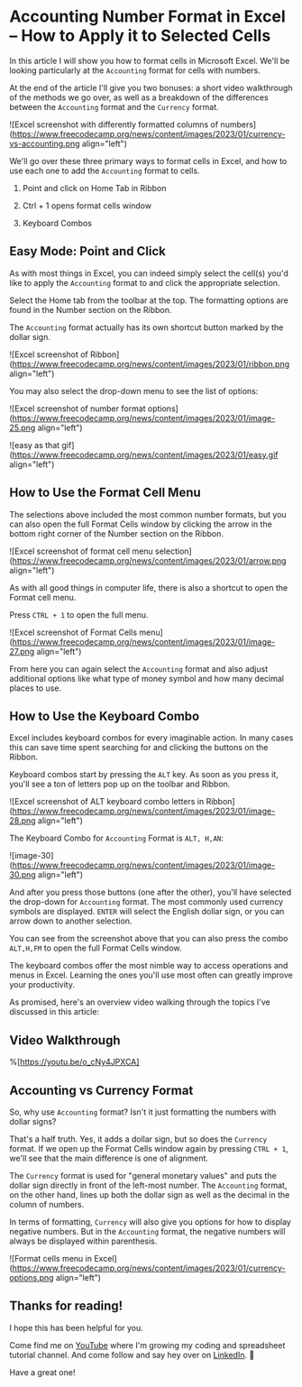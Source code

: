 # Accounting Number Format in Excel – How to Apply it to Selected Cells

In this article I will show you how to format cells in Microsoft Excel. We'll be looking particularly at the `Accounting` format for cells with numbers.

At the end of the article I'll give you two bonuses: a short video walkthrough of the methods we go over, as well as a breakdown of the differences between the `Accounting` format and the `Currency` format.

![Excel screenshot with differently formatted columns of numbers](https://www.freecodecamp.org/news/content/images/2023/01/currency-vs-accounting.png align="left")

We'll go over these three primary ways to format cells in Excel, and how to use each one to add the `Accounting` format to cells.

1. Point and click on Home Tab in Ribbon
    
2. Ctrl + 1 opens format cells window
    
3. Keyboard Combos
    

## **Easy Mode: Point and Click**

As with most things in Excel, you can indeed simply select the cell(s) you'd like to apply the `Accounting` format to and click the appropriate selection.

Select the Home tab from the toolbar at the top. The formatting options are found in the Number section on the Ribbon.

The `Accounting` format actually has its own shortcut button marked by the dollar sign.

![Excel screenshot of Ribbon](https://www.freecodecamp.org/news/content/images/2023/01/ribbon.png align="left")

You may also select the drop-down menu to see the list of options:

![Excel screenshot of number format options](https://www.freecodecamp.org/news/content/images/2023/01/image-25.png align="left")

![easy as that gif](https://www.freecodecamp.org/news/content/images/2023/01/easy.gif align="left")

## **How to Use the Format Cell Menu**

The selections above included the most common number formats, but you can also open the full Format Cells window by clicking the arrow in the bottom right corner of the Number section on the Ribbon.

![Excel screenshot of format cell menu selection](https://www.freecodecamp.org/news/content/images/2023/01/arrow.png align="left")

As with all good things in computer life, there is also a shortcut to open the Format cell menu.

Press `CTRL + 1` to open the full menu.

![Excel screenshot of Format Cells menu](https://www.freecodecamp.org/news/content/images/2023/01/image-27.png align="left")

From here you can again select the `Accounting` format and also adjust additional options like what type of money symbol and how many decimal places to use.

## **How to Use the Keyboard Combo**

Excel includes keyboard combos for every imaginable action. In many cases this can save time spent searching for and clicking the buttons on the Ribbon.

Keyboard combos start by pressing the `ALT` key. As soon as you press it, you'll see a ton of letters pop up on the toolbar and Ribbon.

![Excel screenshot of ALT keyboard combo letters in Ribbon](https://www.freecodecamp.org/news/content/images/2023/01/image-28.png align="left")

The Keyboard Combo for `Accounting` Format is `ALT, H,AN`:

![image-30](https://www.freecodecamp.org/news/content/images/2023/01/image-30.png align="left")

And after you press those buttons (one after the other), you'll have selected the drop-down for `Accounting` format. The most commonly used currency symbols are displayed. `ENTER` will select the English dollar sign, or you can arrow down to another selection.

You can see from the screenshot above that you can also press the combo `ALT,H,FM` to open the full Format Cells window.

The keyboard combos offer the most nimble way to access operations and menus in Excel. Learning the ones you'll use most often can greatly improve your productivity.

As promised, here's an overview video walking through the topics I've discussed in this article:

## **Video Walkthrough**

%[https://youtu.be/o_cNy4JPXCA] 

## **Accounting vs Currency Format**

So, why use `Accounting` format? Isn't it just formatting the numbers with dollar signs?

That's a half truth. Yes, it adds a dollar sign, but so does the `Currency` format. If we open up the Format Cells window again by pressing `CTRL + 1`, we'll see that the main difference is one of alignment.

The `Currency` format is used for "general monetary values" and puts the dollar sign directly in front of the left-most number. The `Accounting` format, on the other hand, lines up both the dollar sign as well as the decimal in the column of numbers.

In terms of formatting, `Currency` will also give you options for how to display negative numbers. But in the `Accounting` format, the negative numbers will always be displayed within parenthesis.

![Format cells menu in Excel](https://www.freecodecamp.org/news/content/images/2023/01/currency-options.png align="left")

## **Thanks for reading!**

I hope this has been helpful for you.

Come find me on [YouTube](https://www.youtube.com/@eamonncottrell) where I'm growing my coding and spreadsheet tutorial channel. And come follow and say hey over on [LinkedIn](https://www.linkedin.com/in/eamonncottrell/). 👋

Have a great one!